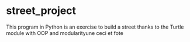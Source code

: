 # street_project
This program in Python is an exercise to build a street thanks to the Turtle module with OOP and modularityune 
ceci et fote
